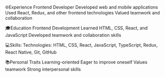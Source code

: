 🌐Experience
 Frontend Developer
 Developed web and mobile applications
 Used React, Redux,  and other frontend technologies
 Valued teamwork and collaboration

🎓Education
 Frontend Development
 Learned HTML, CSS, React, and JavaScript
 Developed teamwork and collaboration skills

💻Skills:
 Technologies: HTML, CSS, React, JavaScript, TypeScript, Redux, React Native, Git, GitHub

📚Personal Traits
 Learning-oriented
 Eager to improve oneself
 Values teamwork
 Strong interpersonal skills
